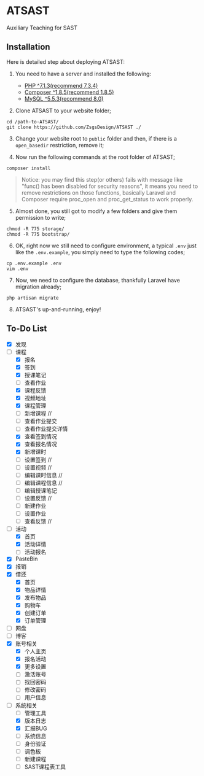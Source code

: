 # ATSAST
Auxiliary Teaching for SAST

## Installation

Here is detailed step about deploying ATSAST:

1. You need to have a server and installed the following:
    - [PHP ^7.1.3(recommend 7.3.4)](http://php.net/downloads.php)
    - [Composer ^1.8.5(recommend 1.8.5)](https://getcomposer.org)
    - [MySQL ^5.5.3(recommend 8.0)](https://www.mysql.com/)

2. Clone ATSAST to your website folder;

```
cd /path-to-ATSAST/
git clone https://github.com/ZsgsDesign/ATSAST ./
```

3. Change your website root to `public` folder and then, if there is a `open_basedir` restriction, remove it;

4. Now run the following commands at the root folder of ATSAST;

```
composer install
```

> Notice: you may find this step(or others) fails with message like "func() has been disabled for security reasons", it means you need to remove restrictions on those functions, basically Laravel and Composer require proc_open and proc_get_status to work properly.

5. Almost done, you still got to modify a few folders and give them permission to write;

```
chmod -R 775 storage/
chmod -R 775 bootstrap/
```

6. OK, right now we still need to configure environment, a typical `.env` just like the `.env.example`, you simply need to type the following codes;

```
cp .env.example .env
vim .env
```

7. Now, we need to configure the database, thankfully Laravel have migration already;

```
php artisan migrate
```

8. ATSAST's up-and-running, enjoy!

## To-Do List

- [X] 发现
- [ ] 课程
    - [X] 报名
    - [X] 签到
    - [X] 授课笔记
    - [ ] 查看作业
    - [X] 课程反馈
    - [X] 视频地址
    - [X] 课程管理
    - [ ] 新增课程 //
    - [ ] 查看作业提交
    - [ ] 查看作业提交详情
    - [X] 查看签到情况
    - [X] 查看报名情况
    - [X] 新增课时
    - [ ] 设置签到 //
    - [ ] 设置视频 //
    - [ ] 编辑课时信息 //
    - [ ] 编辑课程信息 //
    - [ ] 编辑授课笔记
    - [ ] 设置反馈 //
    - [ ] 新建作业
    - [ ] 设置作业
    - [ ] 查看反馈 //
- [ ] 活动
    - [X] 首页
    - [X] 活动详情
    - [ ] 活动报名
- [X] PasteBin
- [X] 报销
- [X] 借还
    - [X] 首页
    - [X] 物品详情
    - [X] 发布物品
    - [X] 购物车
    - [X] 创建订单
    - [X] 订单管理
- [ ] 网盘
- [ ] 博客
- [X] 账号相关
    - [X] 个人主页
    - [X] 报名活动
    - [X] 更多设置
    - [ ] 激活账号
    - [ ] 找回密码
    - [ ] 修改密码
    - [ ] 用户信息
- [ ] 系统相关
    - [ ] 管理工具
    - [X] 版本日志
    - [X] 汇报BUG
    - [ ] 系统信息
    - [ ] 身份验证
    - [ ] 调色板
    - [ ] 新建课程
    - [ ] SAST课程表工具